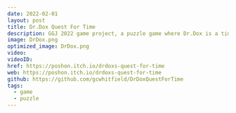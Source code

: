 ```yaml
---
date: 2022-02-01
layout: post
title: Dr.Dox Quest For Time
description: GGJ 2022 game project, a puzzle game where Dr.Dox is a time traveler seeking for treasures but he has to be careful to not bump into himself in the past to avoid time paradox.
image: DrDox.png
optimized_image: DrDox.png
video: 
videoID: 
href: https://poshon.itch.io/drdoxs-quest-for-time
web: https://poshon.itch.io/drdoxs-quest-for-time
github: https://github.com/gcwhitfield/DrDoxQuestForTime
tags:
  - game
  - puzzle
---
```

